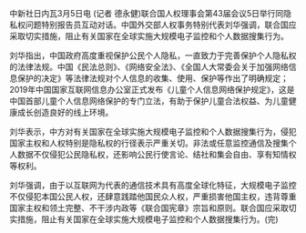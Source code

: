 中新社日内瓦3月5日电 (记者 德永健)联合国人权理事会第43届会议5日举行同隐私权问题特别报告员互动对话。中国外交部人权事务特别代表刘华强调，联合国应采取切实措施，阻止有关国家在全球实施大规模电子监控和个人数据搜集行为。

刘华指出，中国政府高度重视保护公民个人隐私，一直致力于完善保护个人隐私权的法律法规。中国《民法总则》、《网络安全法》、《全国人大常委会关于加强网络信息保护的决定》等法律法规对个人信息的收集、使用、保护等作出了明确规定；2019年中国国家互联网信息办公室正式发布《儿童个人信息网络保护规定》，这是中国首部儿童个人信息网络保护的专门立法，有助于保护儿童合法权益、为儿童健康成长创造良好的线上环境。

刘华表示，中方对有关国家在全球实施大规模电子监控和个人数据搜集行为，侵犯国家主权和人权特别是隐私权的行径表示严重关切。非法或任意监控通信及搜集个人数据不仅侵犯公民隐私权，还影响公民行使言论、结社和集会自由、享有知情权等权利。

刘华强调，由于以互联网为代表的通信技术具有高度全球化特征，大规模电子监控不仅侵犯本国公民人权，还肆意践踏他国民众人权，严重损害他国主权，违背尊重国家主权和领土完整、不干涉内政等《联合国宪章》宗旨和原则。联合国应采取切实措施，阻止有关国家在全球实施大规模电子监控和个人数据搜集行为。(完)


